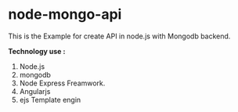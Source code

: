 node-mongo-api
==============

This is the Example for create API in node.js with Mongodb backend.

<b>Technology use : </b>

1) Node.js
2) mongodb
3) Node Express Freamwork.
4) Angularjs
5) ejs Template engin


